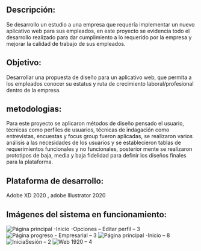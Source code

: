 ## Descripción:
Se desarrollo un estudio a una empresa que requería implementar un nuevo aplicativo web para sus empleados, en este proyecto se evidencia todo el desarrollo realizado para dar cumplimiento a lo requerido por la empresa y mejorar la calidad de trabajo de sus empleados. 
## Objetivo:
Desarrollar una propuesta de diseño para un aplicativo web, que permita a los empleados conocer su estatus y ruta de crecimiento laboral/profesional dentro de la empresa.
## metodologias:
Para este proyecto se aplicaron métodos de diseño pensado el usuario, técnicas como perfiles de usuarios, técnicas de indagación como entrevistas, encuestas y focus group fueron aplicadas, se realizaron varios análisis a las necesidades de los usuarios y se establecieron tablas de requerimientos funcionales y no funcionales, posterior mente se realizaron prototipos de baja, media y baja fidelidad para definir los diseños finales para la plataforma.  
## Plataforma de desarrollo: 
Adobe XD 2020 , adobe Illustrator 2020 
## Imágenes del sistema en funcionamiento: 

![Página principal -Inicio -Opciones – Editar perfil – 3](https://user-images.githubusercontent.com/48070038/111014683-eebff500-8372-11eb-883f-c31fd58ea5b2.png)
![Página progreso - Empresarial – 3](https://user-images.githubusercontent.com/48070038/111014688-f4b5d600-8372-11eb-93f4-b89c7319ac5a.png)
![Página principal -Inicio – 8](https://user-images.githubusercontent.com/48070038/111014700-00090180-8373-11eb-9f34-b8c5ecac6de1.png)
![IniciaSesión – 2](https://user-images.githubusercontent.com/48070038/111014709-08613c80-8373-11eb-8ba1-0e70ccbdcdf3.png)
![Web 1920 – 4](https://user-images.githubusercontent.com/48070038/111014733-29299200-8373-11eb-8d41-c8e0d09b11d6.png)

